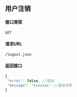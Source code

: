 ## 用户注销
#### 接口类型
	GET
#### 请求URL
	/logout.json
#### 返回接口
```js
{
 "error": false, //错误
 "message": "xxxxxxx" //错误消息
}
```